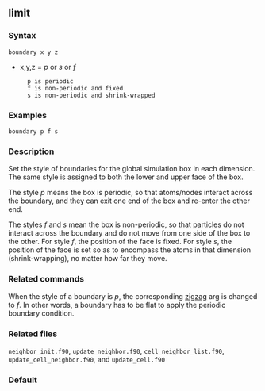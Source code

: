 ## limit

### Syntax

	boundary x y z

* x,y,z = _p_ or _s_ or _f_

		p is periodic
		f is non-periodic and fixed
		s is non-periodic and shrink-wrapped

### Examples

	boundary p f s

### Description

Set the style of boundaries for the global simulation box in each dimension. The same style is assigned to both the lower and upper face of the box.

The style _p_ means the box is periodic, so that atoms/nodes interact across the boundary, and they can exit one end of the box and re-enter the other end.

The styles _f_ and _s_ mean the box is non-periodic, so that particles do not interact across the boundary and do not move from one side of the box to the other. For style _f_, the position of the face is fixed. For style _s_, the position of the face is set so as to encompass the atoms in that dimension (shrink-wrapping), no matter how far they move.

### Related commands

When the style of a boundary is _p_, the corresponding [zigzag](zigzag.md) arg is changed to _f_. In other words, a boundary has to be flat to apply the periodic boundary condition.

### Related files

`neighbor_init.f90`, `update_neighbor.f90`, `cell_neighbor_list.f90`, `update_cell_neighbor.f90`, and `update_cell.f90`

### Default

